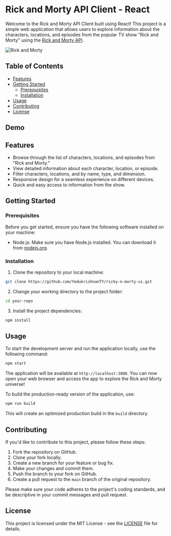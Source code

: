 # Rick and Morty API Client - React

Welcome to the Rick and Morty API Client built using React! This project is a simple web application that allows users to explore information about the characters, locations, and episodes from the popular TV show "Rick and Morty" using the [Rick and Morty API](https://rickandmortyapi.com/).

![Rick and Morty](https://github.com/yourusername/your-repo/blob/main/src/assets/rick_and_morty.png)

## Table of Contents
- [Features](#features)
- [Getting Started](#getting-started)
  - [Prerequisites](#prerequisites)
  - [Installation](#installation)
- [Usage](#usage)
- [Contributing](#contributing)
- [License](#license)

## Demo


## Features

- Browse through the list of characters, locations, and episodes from "Rick and Morty."
- View detailed information about each character, location, or episode.
- Filter characters, locations, and by name, type, and dimension.
- Responsive design for a seamless experience on different devices.
- Quick and easy access to information from the show.

## Getting Started

### Prerequisites

Before you get started, ensure you have the following software installed on your machine:

- Node.js: Make sure you have Node.js installed. You can download it from [nodejs.org](https://nodejs.org/).

### Installation

1. Clone the repository to your local machine:

```bash
git clone https://github.com/YedukrishnanTY/ricky-n-morty-ui.git
```

2. Change your working directory to the project folder:

```bash
cd your-repo
```

3. Install the project dependencies:

```bash
npm install
```

## Usage

To start the development server and run the application locally, use the following command:

```bash
npm start
```

The application will be available at `http://localhost:3000`. You can now open your web browser and access the app to explore the Rick and Morty universe!

To build the production-ready version of the application, use:

```bash
npm run build
```

This will create an optimized production build in the `build` directory.

## Contributing

If you'd like to contribute to this project, please follow these steps:

1. Fork the repository on GitHub.
2. Clone your fork locally.
3. Create a new branch for your feature or bug fix.
4. Make your changes and commit them.
5. Push the branch to your fork on GitHub.
6. Create a pull request to the `main` branch of the original repository.

Please make sure your code adheres to the project's coding standards, and be descriptive in your commit messages and pull request.

## License

This project is licensed under the MIT License - see the [LICENSE](LICENSE) file for details.